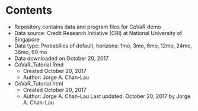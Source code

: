 # Contents
- Repository contains data and program files for CoVaR demo
- Data source: Credit Research Initiative (CRI) at National University of Singapore
- Data type: Probabilies of default, horizons: 1mo, 3mo, 6mo, 12mo, 24mo, 36mo, 60 mo
- Data downloaded on October 20, 2017
- CoVaR_Tutorial.Rmd
  - Created October 20, 2017
  - Author: Jorge A. Chan-Lau
- CoVaR_Tutorial.html
  - Created October 20, 2017
  - Author: Jorge A. Chan-Lau
Last updated: October 20, 2017 by Jorge A. Chan-Lau  
